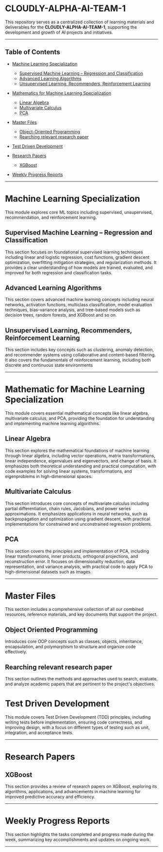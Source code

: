 # CLOUDLY-ALPHA-AI-TEAM-1

This repository serves as a centralized collection of learning materials and deliverables for the **CLOUDLY-ALPHA-AI-TEAM-1**, supporting the development and growth of AI projects and initiatives.


---

## Table of Contents

- [Machine Learning Specialization](#machine-learning-specialization)
  - [Supervised Machine Learning – Regression and Classification](#supervised-machine-learning--regression-and-classification)
  - [Advanced Learning Algorithms](#advanced-learning-algorithms)
  - [Unsupervised Learning, Recommenders, Reinforcement Learning](#unsupervised-learning-recommenders-reinforcement-learning)
- [Mathematics for Machine Learning Specialization](#mathematics-for-machine-learning-specialization)
  - [Linear Algebra](#linear-algebra)
  - [Multivariate Calculus](#multivariate-calculus)
  - [PCA](#pca)
- [Master Files](#master-files)
    - [Object-Oriented Programming](#object-oriented-programming)
    - [Rearching relevant research paper](#rearching-relevant-research-paper)
- [Test Driven Development](#test-driven-development)
- [Research Papers](#research-papers)
  - [XGBoost](#xgboost)

- [Weekly Progress Reports](#weekly-progress-reports)

---

# Machine Learning Specialization

This module explores core ML topics including supervised, unsupervised, recommendation, and reinforcement learning.

## Supervised Machine Learning – Regression and Classification

This section focuses on foundational supervised learning techniques including linear and logistic regression, cost functions, gradient descent optimization, overfitting mitigation strategies, and regularization methods. It provides a clear understanding of how models are trained, evaluated, and improved for both regression and classification tasks.

## Advanced Learning Algorithms

This section covers advanced machine learning concepts including neural networks, activation functions, multiclass classification, model evaluation techniques, bias-variance analysis, and tree-based models such as decision trees, random forests, and XGBoost and so on.

## Unsupervised Learning, Recommenders, Reinforcement Learning

This section includes key concepts such as clustering, anomaly detection, and recommender systems using collaborative and content-based filtering. It also covers the fundamentals of reinforcement learning, including both discrete and continuous state environments

---

# Mathematic for Machine Learning Specialization

This module covers essential mathematical concepts like linear algebra, multivariate calculus, and PCA, providing the foundation for understanding and implementing machine learning algorithms. 

## Linear Algebra

This section explores the mathematical foundations of machine learning through linear algebra, including vector operations, matrix transformations, linear independence, eigenvalues and eigenvectors, and change of basis. It emphasizes both theoretical understanding and practical computation, with code examples for solving linear systems, transformations, and eigenproblems in high-dimensional spaces.

## Multivariate Calculus

This section introduces core concepts of multivariate calculus including partial differentiation, chain rules, Jacobians, and power series approximations. It emphasizes applications in neural networks, such as backpropagation and optimization using gradient descent, with practical implementations for constrained and unconstrained regression problems.

## PCA

This section covers the principles and implementation of PCA, including linear transformations, inner products, orthogonal projections, and reconstruction error. It focuses on dimensionality reduction, data representation, and variance analysis, with practical code to apply PCA to high-dimensional datasets such as images.

---
# Master Files
This section includes a comprehensive collection of all our combined resources, reference materials, and key documents that support the project. 

## Object Oriented Programming

Introduces core OOP concepts such as classes, objects, inheritance, encapsulation, and polymorphism to structure and organize code effectively.

## Rearching relevant research paper

This section outlines the methods and approaches used to search, evaluate, and analyze academic papers that are pertinent to the project's objectives.

# Test Driven Development

This module covers Test Driven Development (TDD) principles, including writing tests before implementation, ensuring code correctness, and improving design, with a focus on different types of testing such as unit, integration, and acceptance tests.

---

# Research Papers

## XGBoost

This section provides a review of research papers on XGBoost, exploring its algorithms, applications, and advancements in machine learning for improved predictive accuracy and efficiency.

---

# Weekly Progress Reports

This section highlights the tasks completed and progress made during the week, summarizing key accomplishments and updates on ongoing work.

---
